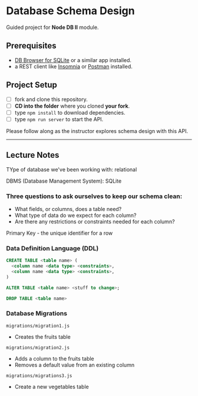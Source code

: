 # Database Schema Design

Guided project for **Node DB II** module.

## Prerequisites

- [DB Browser for SQLite](https://sqlitebrowser.org/) or a similar app installed.
- a REST client like [Insomnia](https://insomnia.rest/download/) or [Postman](https://www.getpostman.com/downloads/) installed.

## Project Setup

- [ ] fork and clone this repository.
- [ ] **CD into the folder** where you cloned **your fork**.
- [ ] type `npm install` to download dependencies.
- [ ] type `npm run server` to start the API.

Please follow along as the instructor explores schema design with this API.

---
## Lecture Notes

TYpe of database we've been working with: relational

DBMS (Database Management System): SQLite

### Three questions to ask ourselves to keep our schema clean:
- What fields, or columns, does a table need?
- What type of data do we expect for each column?
- Are there any restrictions or constraints needed for each column?
  
Primary Key - the unique identifier for a row

### Data Definition Language (DDL)
```sql
CREATE TABLE <table name> (
  <column name <data type> <constraints>,
  <column name <data type> <constraints>,
)

ALTER TABLE <table name> <stuff to change>;

DROP TABLE <table name>
```

### Database Migrations
```
migrations/migration1.js
```
- Creates the fruits table 
```
migrations/migration2.js
```
- Adds a column to the fruits table
- Removes a default value from an existing column
```
migrations/migrations3.js
```
- Create a new vegetables table
